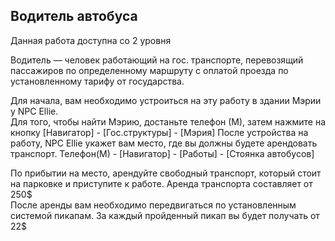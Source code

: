 ## Водитель автобуса

Данная работа доступна со 2 уровня

Водитель — человек работающий на гос. транспорте, перевозящий пассажиров по определенному маршруту с оплатой проезда по установленному тарифу от государства.  
  
Для начала, вам необходимо устроиться на эту работу в здании Мэрии у NPC Ellie.  
Для того, чтобы найти Мэрию, достаньте телефон (М), затем нажмите на кнопку \[Навигатор\] - \[Гос.структуры\] - \[Мэрия\] После устройства на работу, NPC Ellie укажет вам место, где вы должны будете арендовать транспорт. Телефон(М) - \[Навигатор\] - \[Работы\] - \[Стоянка автобусов\]  
  
По прибытии на место, арендуйте свободный транспорт, который стоит на парковке и приступите к работе. Аренда транспорта составляет от 250$  
После аренды вам необходимо передвигаться по установленным системой пикапам. За каждый пройденный пикап вы будет получать от 22$
